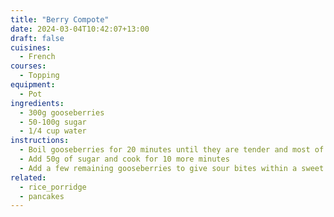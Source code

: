 ```yaml
---
title: "Berry Compote"
date: 2024-03-04T10:42:07+13:00
draft: false
cuisines:
  - French
courses:
  - Topping
equipment:
  - Pot
ingredients:
  - 300g gooseberries
  - 50-100g sugar
  - 1/4 cup water
instructions:
  - Boil gooseberries for 20 minutes until they are tender and most of the liquid has evaporated
  - Add 50g of sugar and cook for 10 more minutes
  - Add a few remaining gooseberries to give sour bites within a sweet compote
related:
  - rice_porridge
  - pancakes
---
```


